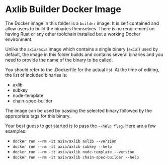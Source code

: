# Axlib Builder Docker Image

The Docker image in this folder is a `builder` image. It is self contained and allow users to build the binaries themselves.
There is no requirement on having Rust or any other toolchain installed but a working Docker environment.

Unlike the `axia/axia` image which contains a single binary (`axia`!) used by default, the image in this folder builds and contains several binaries and you need to provide the name of the binary to be called.

You should refer to the .Dockerfile for the actual list. At the time of editing, the list of included binaries is:

- axlib
- subkey
- node-template
- chain-spec-builder

The image can be used by passing the selected binary followed by the appropriate tags for this binary.

Your best guess to get started is to pass the `--help flag`. Here are a few examples:

- `docker run --rm -it axia/axlib axlib --version`
- `docker run --rm -it axia/axlib subkey --help`
- `docker run --rm -it axia/axlib node-template --version`
- `docker run --rm -it axia/axlib chain-spec-builder --help`
